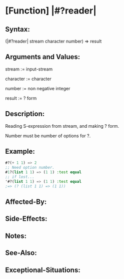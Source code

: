 # [Function] |#?reader|

## Syntax:

(|#?reader| stream character number) => result

## Arguments and Values:

stream := input-stream

character := character

number := non negative integer

result := ? form

## Description:
Reading S-expression from stream, and making ? form.

Number must be number of options for ?.

## Example:
```lisp
#?(+ 1 1) => 2
;; Need option number.
#1?(list 1 1) => (1 1) :test equal
;; if lost...
'#?(list 1 1) => (1 1) :test equal
;=> (? (list 1 1) => (1 1))
```

## Affected-By:

## Side-Effects:

## Notes:

## See-Also:

## Exceptional-Situations:

